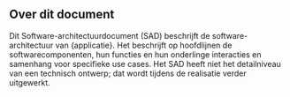 ## Over dit document

Dit Software-architectuurdocument (SAD) beschrijft de software-architectuur van {applicatie}. Het beschrijft op hoofdlijnen de softwarecomponenten, hun functies en hun onderlinge interacties en samenhang voor specifieke use cases. Het SAD heeft niet het detailniveau van een technisch ontwerp; dat wordt tijdens de realisatie verder uitgewerkt.
